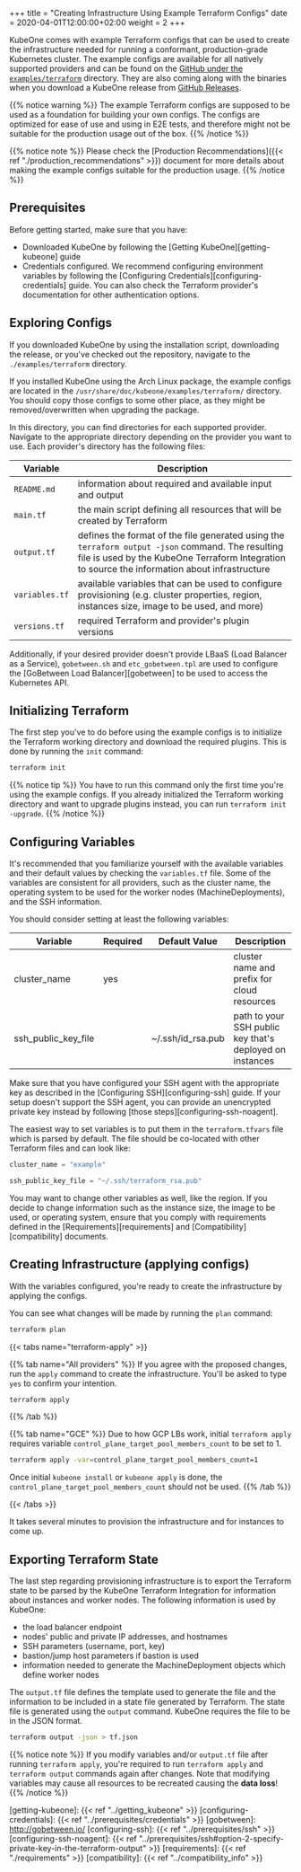 +++
title = "Creating Infrastructure Using Example Terraform Configs"
date = 2020-04-01T12:00:00+02:00
weight = 2
+++

KubeOne comes with example Terraform configs that can be used to create the
infrastructure needed for running a conformant, production-grade Kubernetes
cluster. The example configs are available for all natively supported
providers and can be found on the
[GitHub under the `examples/terraform`][terraform-configs-github]
directory. They are also coming along with the binaries when you download a
KubeOne release from [GitHub Releases][github-releases].

{{% notice warning %}}
The example Terraform configs are supposed to be used as a foundation for
building your own configs. The configs are optimized for ease of use and
using in E2E tests, and therefore might not be suitable for the production
usage out of the box.
{{% /notice %}}

{{% notice note %}}
Please check the
[Production Recommendations]({{< ref "./production_recommendations" >}})
document for more details about making the example configs suitable for
the production usage.
{{% /notice %}}

## Prerequisites

Before getting started, make sure that you have:

* Downloaded KubeOne by following the [Getting KubeOne][getting-kubeone] guide
* Credentials configured. We recommend configuring environment variables by
  following the [Configuring Credentials][configuring-credentials] guide.
  You can also check the Terraform provider's documentation for other
  authentication options.

## Exploring Configs

If you downloaded KubeOne by using the installation script, downloading the
release, or you've checked out the repository, navigate to the
`./examples/terraform` directory.

If you installed KubeOne using the Arch Linux
package, the example configs are located in the
`/usr/share/doc/kubeone/examples/terraform/` directory. You should copy those
configs to some other place, as they might be removed/overwritten when
upgrading the package.

In this directory, you can find directories for each supported provider.
Navigate to the appropriate directory depending on the provider you want to
use. Each provider's directory has the following files:

| Variable       | Description                                                                                                                                                                                         |
| -------------- | --------------------------------------------------------------------------------------------------------------------------------------------------------------------------------------------------- |
| `README.md`    | information about required and available input and output                                                                                                                                           |
| `main.tf`      | the main script defining all resources that will be created by Terraform                                                                                                                            |
| `output.tf`    | defines the format of the file generated using the `terraform output -json` command. The resulting file is used by the KubeOne Terraform Integration to source the information about infrastructure |
| `variables.tf` | available variables that can be used to configure provisioning (e.g. cluster properties, region, instances size, image to be used, and more)                                                        |
| `versions.tf`  | required Terraform and provider's plugin versions                                                                                                                                                   |

Additionally, if your desired provider doesn't provide LBaaS (Load Balancer as
a Service), `gobetween.sh` and `etc_gobetween.tpl` are used to configure the
[GoBetween Load Balancer][gobetween] to be used to access the Kubernetes API.

## Initializing Terraform

The first step you've to do before using the example configs is to initialize
the Terraform working directory and download the required plugins.
This is done by running the `init` command:

```bash
terraform init
```

{{% notice tip %}}
You have to run this command only the first time you're using the example
configs. If you already initialized the Terraform working directory and want to
upgrade plugins instead, you can run `terraform init -upgrade`.
{{% /notice %}}

## Configuring Variables

It's recommended that you familiarize yourself with the available variables and
their default values by checking the `variables.tf` file. Some of the variables
are consistent for all providers, such as the cluster name, the operating
system to be used for the worker nodes (MachineDeployments), and the SSH
information.

You should consider setting at least the following variables:

| Variable            | Required | Default Value     | Description                                              |
| ------------------- | -------- | ----------------- | -------------------------------------------------------- |
| cluster_name        | yes      |                   | cluster name and prefix for cloud resources              |
| ssh_public_key_file |          | ~/.ssh/id_rsa.pub | path to your SSH public key that's deployed on instances |

Make sure that you have configured your SSH agent with the appropriate key as
described in the [Configuring SSH][configuring-ssh] guide. If your setup
doesn't support the SSH agent, you can provide an unencrypted private key
instead by following [those steps][configuring-ssh-noagent].

The easiest way to set variables is to put them in the `terraform.tfvars` file
which is parsed by default. The file should be co-located with other Terraform
files and can look like:

```terraform
cluster_name = "example"

ssh_public_key_file = "~/.ssh/terraform_rsa.pub"
```

You may want to change other variables as well, like the region.
If you decide to change information such as the instance size, the image
to be used, or operating system, ensure that you comply with requirements
defined in the [Requirements][requirements] and [Compatibility][compatibility]
documents.

## Creating Infrastructure (applying configs)

With the variables configured, you're ready to create the infrastructure by
applying the configs.

You can see what changes will be made by running the `plan` command:

```bash
terraform plan
```

{{< tabs name="terraform-apply" >}}

{{% tab name="All providers" %}}
If you agree with the proposed changes, run the `apply` command to create
the infrastructure. You'll be asked to type `yes` to confirm your intention.
```bash
terraform apply
```
{{% /tab %}}

{{% tab name="GCE" %}}
Due to how GCP LBs work, initial `terraform apply` requires variable
`control_plane_target_pool_members_count` to be set to 1.

```bash
terraform apply -var=control_plane_target_pool_members_count=1
```

Once initial `kubeone install` or `kubeone apply` is done, the `control_plane_target_pool_members_count` should not be
used.
{{% /tab %}}

{{< /tabs >}}

It takes several minutes to provision the infrastructure and for instances to
come up.

## Exporting Terraform State

The last step regarding provisioning infrastructure is to export the Terraform
state to be parsed by the KubeOne Terraform Integration for information about
instances and worker nodes. The following information is used by KubeOne:

* the load balancer endpoint
* nodes' public and private IP addresses, and hostnames
* SSH parameters (username, port, key)
* bastion/jump host parameters if bastion is used
* information needed to generate the MachineDeployment objects which define
  worker nodes

The `output.tf` file defines the template used to generate the file and the
information to be included in a state file generated by Terraform.
The state file is generated using the `output` command. KubeOne requires the
file to be in the JSON format.

```bash
terraform output -json > tf.json
```

{{% notice note %}}
If you modify variables and/or `output.tf` file after running
`terraform apply`, you're required to run `terraform apply` and
`terraform output` commands again after changes. Note that modifying variables
may cause all resources to be recreated causing the **data loss**!
{{% /notice %}}

[terraform-configs-github]: https://github.com/kubermatic/kubeone/tree/master/examples/terraform
[github-releases]: https://github.com/kubermatic/kubeone/releases
[getting-kubeone]: {{< ref "../getting_kubeone" >}}
[configuring-credentials]: {{< ref "../prerequisites/credentials" >}}
[gobetween]: http://gobetween.io/
[configuring-ssh]: {{< ref "../prerequisites/ssh" >}}
[configuring-ssh-noagent]: {{< ref "../prerequisites/ssh#option-2-specify-private-key-in-the-terraform-output" >}}
[requirements]: {{< ref "./requirements" >}}
[compatibility]: {{< ref "../compatibility_info" >}}
